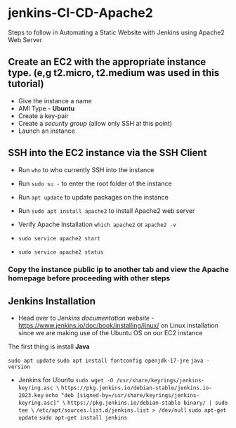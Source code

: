 # jenkins-CI-CD-Apache2

Steps to follow in Automating a Static Website with Jenkins using Apache2 Web Server

## Create an EC2 with the appropriate instance type. (e,g t2.micro, **t2.medium** was used in this tutorial)

- Give the instance a name
- AMI Type - **Ubuntu**
- Create a key-pair
- Create a *security group* (allow only SSH at this point)
- Launch an instance

## SSH into the EC2 instance via the SSH Client

- Run `who` to who currently SSH into the instance

- Run `sudo su -` to enter the root folder of the instance

- Run `apt update` to update packages on the instance
- Run `sudo apt install apache2` to install Apache2 web server
- Verify Apache Installation `which apache2` or `apache2 -v`
- `sudo service apache2 start`
- `sudo service apache2 status`

### Copy the instance public ip to another tab and view the Apache homepage before proceeding with other steps

## Jenkins Installation

- Head over to *Jenkins documentation website* - <https://www.jenkins.io/doc/book/installing/linux/> on Linux installation since we are making use of the Ubuntu OS on our EC2 instance

The first thing is install **Java**

`sudo apt update`
`sudo apt install fontconfig openjdk-17-jre`
`java -version`

- Jenkins for Ubuntu
  `sudo wget -O /usr/share/keyrings/jenkins-keyring.asc \`
  `https://pkg.jenkins.io/debian-stable/jenkins.io-2023.key`
`echo "deb [signed-by=/usr/share/keyrings/jenkins-keyring.asc]" \`
  `https://pkg.jenkins.io/debian-stable binary/ | sudo tee \`
  `/etc/apt/sources.list.d/jenkins.list > /dev/null`
`sudo apt-get update`
`sudo apt-get install jenkins`
  